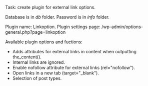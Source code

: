 Task: create plugin for external link options.

Database is in _db_ folder.
Password is in _info_ folder.

Plugin name: Linkoption.
Plugin settings page: /wp-admin/options-general.php?page=linkoption

Available plugin options and fuctions:
- Adds attributes for external links in content when outputting the_content().
- Internal links are ignored.
- Enable nofollow attribute for external links (rel="nofollow").
- Open links in a new tab (target="_blank").
- Selection of post types.